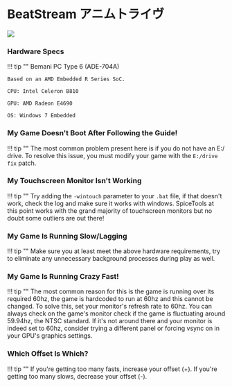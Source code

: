 # BeatStream アニムトライヴ
<img class="header-logo" src="/img/bemani/beatstream/animutribe/logo.png">

### Hardware Specs

!!! tip ""
	Bemani PC Type 6 (ADE-704A)

	Based on an AMD Embedded R Series SoC.

	CPU: Intel Celeron B810

	GPU: AMD Radeon E4690

	OS: Windows 7 Embedded 

### My Game Doesn't Boot After Following the Guide!

!!! tip ""
	The most common problem present here is if you do not have an E:/ drive. To resolve this issue, you must modify your game with the `E:/drive fix` patch.

### My Touchscreen Monitor Isn't Working

!!! tip ""
	Try adding the `-wintouch` parameter to your `.bat` file, if that doesn't work, check the log and make sure it works with windows. SpiceTools at this point works with the grand majority of touchscreen monitors but no doubt some outliers are out there!

### My Game Is Running Slow/Lagging

!!! tip ""
	Make sure you at least meet the above hardware requirements, try to eliminate any unnecessary background processes during play as well.

### My Game Is Running Crazy Fast!

!!! tip ""
	The most common reason for this is the game is running over its required 60hz, the game is hardcoded to run at 60hz and this cannot be changed. To solve this, set your monitor's refresh rate to 60hz. You can always check on the game's monitor check if the game is fluctuating around 59.94hz, the NTSC standard. If it's not around there and your monitor is indeed set to 60hz, consider trying a different panel or forcing vsync on in your GPU's graphics settings.

### Which Offset Is Which?

!!! tip ""
	If you're getting too many fasts, increase your offset (+). If you're getting too many slows, decrease your offset (-).
